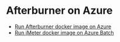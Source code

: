 # Afterburner on Azure

* [Run Afterburner docker image on Azure](azure-deploy-step-by-step.md)
* [Run jMeter docker image on Azure Batch](azure-batch.md)
